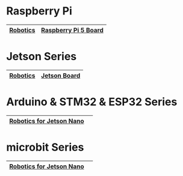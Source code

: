 #  Raspberry Pi

| [Robotics](raspberrypi/index.html) | [Raspberry Pi 5 Board](https://www.hiwonder.com ) |
|------------------------------------|-------------------------------------------------------------------------------------|


#  Jetson Series

| **[Robotics](jetson/index.html)** | **[Jetson Board](https://www.hiwonder.com)** |
|-----------------------------------------------| ------------------------------------------------------------ |


#  Arduino & STM32 & ESP32 Series

| **[Robotics for Jetson Nano](arduino/index.html)** |  |
|----------------------------------------------------|---------|

#  microbit  Series

| **[Robotics for Jetson Nano](microbit/index.html)** |  |
|----------------------------------------------------|---------|